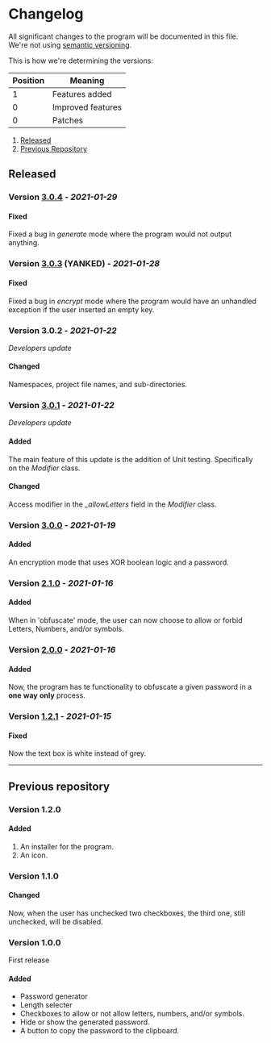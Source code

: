# Changelog

All significant changes to the program will be documented in this file.  
We're not using [semantic versioning](http://semver.org/).

This is how we're determining the versions:

Position | Meaning
-|-
1 | Features added
0 | Improved features
0 | Patches

1. [Released](#Released)
1. [Previous Repository](#Previous-repository)

## Released

### Version [3.0.4](https://github.com/nico-castell/Password-Magician/releases/tag/3.0.4) - *2021-01-29*

#### Fixed
Fixed a bug in *generate* mode where the program would not output anything.

### Version [3.0.3](https://github.com/nico-castell/Password-Magician/releases/tag/3.0.3) (YANKED) - *2021-01-28*

#### Fixed
Fixed a bug in *encrypt* mode where the program would have an unhandled
exception if the user inserted an empty key.

### Version 3.0.2 - *2021-01-22*
*Developers update*

#### Changed
Namespaces, project file names, and sub-directories.

### Version [3.0.1](https://github.com/nico-castell/Password-Magician/releases/tag/3.0.1) - *2021-01-22*
*Developers update*

#### Added
The main feature of this update is the addition of Unit testing. Specifically
on the *Modifier* class.

#### Changed
Access modifier in the *_allowLetters* field in the *Modifier* class.

### Version [3.0.0](https://github.com/nico-castell/Password-Magician/releases/tag/3.0.0) - *2021-01-19*

#### Added
An encryption mode that uses XOR boolean logic and a password.

### Version [2.1.0](https://github.com/nico-castell/Password-Magician/releases/tag/2.1.0) - *2021-01-16*

#### Added
When in 'obfuscate' mode, the user can now choose to allow or forbid Letters,
Numbers, and/or symbols.

### Version [2.0.0](https://github.com/nico-castell/Password-Magician/releases/tag/2.0.0) - *2021-01-16*

#### Added
Now, the program has te functionality to obfuscate a given password in a
**one** **way** **only** process.

### Version [1.2.1](https://github.com/nico-castell/Password-Magician/releases/tag/1.2.1) - *2021-01-15*

#### Fixed
Now the text box is white instead of grey.

---
<!-- These releases come from the projects previous repository, so the dates,
unfortunately, have been lost. -->

## Previous repository

### Version 1.2.0

#### Added
1. An installer for the program.
2. An icon.

### Version 1.1.0

#### Changed
Now, when the user has unchecked two checkboxes, the third one, still
unchecked, will be disabled.

### Version 1.0.0

First release

#### Added
* Password generator
* Length selecter
* Checkboxes to allow or not allow letters, numbers, and/or symbols.
* Hide or show the generated password.
* A button to copy the password to the clipboard.

